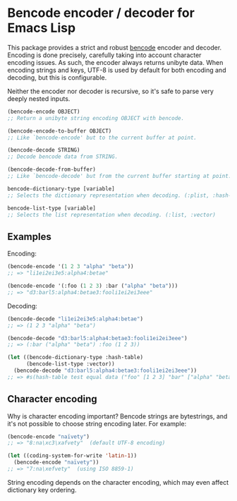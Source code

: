 # Bencode encoder / decoder for Emacs Lisp

This package provides a strict and robust [bencode][bencode] encoder
and decoder. Encoding is done precisely, carefully taking into account
character encoding issues. As such, the encoder always returns unibyte
data. When encoding strings and keys, UTF-8 is used by default for
both encoding and decoding, but this is configurable.

Neither the encoder nor decoder is recursive, so it's safe to parse
very deeply nested inputs.

```el
(bencode-encode OBJECT)
;; Return a unibyte string encoding OBJECT with bencode.

(bencode-encode-to-buffer OBJECT)
;; Like `bencode-encode' but to the current buffer at point.

(bencode-decode STRING)
;; Decode bencode data from STRING.

(bencode-decode-from-buffer)
;; Like `bencode-decode' but from the current buffer starting at point.

bencode-dictionary-type [variable]
;; Selects the dictionary representation when decoding. (:plist, :hash-table)

bencode-list-type [variable]
;; Selects the list representation when decoding. (:list, :vector)
```

## Examples

Encoding:

```el
(bencode-encode '(1 2 3 "alpha" "beta"))
;; => "li1ei2ei3e5:alpha4:betae"

(bencode-encode '(:foo (1 2 3) :bar ("alpha" "beta")))
;; => "d3:barl5:alpha4:betae3:fooli1ei2ei3eee"
```

Decoding:

```el
(bencode-decode "li1ei2ei3e5:alpha4:betae")
;; => (1 2 3 "alpha" "beta")

(bencode-decode "d3:barl5:alpha4:betae3:fooli1ei2ei3eee")
;; => (:bar ("alpha" "beta") :foo (1 2 3))

(let ((bencode-dictionary-type :hash-table)
      (bencode-list-type :vector))
  (bencode-decode "d3:barl5:alpha4:betae3:fooli1ei2ei3eee"))
;; => #s(hash-table test equal data ("foo" [1 2 3] "bar" ["alpha" "beta"]))
```

## Character encoding

Why is character encoding important? Bencode strings are bytestrings,
and it's not possible to choose string encoding later. For example:

```el
(bencode-encode "naïvety")
;; => "8:na\xc3\xafvety"  (default UTF-8 encoding)

(let ((coding-system-for-write 'latin-1))
  (bencode-encode "naïvety"))
;; => "7:na\xefvety"  (using ISO 8859-1)
```

String encoding depends on the character encoding, which may even
affect dictionary key ordering.


[bencode]: https://en.wikipedia.org/wiki/Bencode
